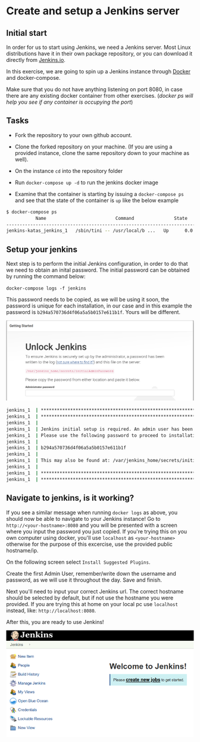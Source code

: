 # Create and setup a Jenkins server


## Initial start

In order for us to start using Jenkins, we need a Jenkins server.
Most Linux distributions have it in their own package repository, or you can download it directly from [Jenkins.io](https://jenkins.io/download/).

In this exercise, we are going to spin up a Jenkins instance through [Docker](https://www.docker.com/) and docker-compose.

Make sure that you do not have anything listening on port 8080, in case there are any existing docker container from other exercises. (*docker ps will help you see if any container is occupying the port*)

## Tasks

* Fork the repository to your own github account.
* Clone the forked repository on your machine. (If you are using a provided instance, clone the same repository down to your machine as well).
* On the instance `cd` into the repository folder

* Run `docker-compose up -d` to run the jenkins docker image
* Examine that the container is starting by issuing a `docker-compose ps` and see that the state of the container is `up` like the below example

```bash
$ docker-compose ps
           Name                          Command               State                                    Ports
-----------------------------------------------------------------------------------------------------------------------------------------------
jenkins-katas_jenkins_1   /sbin/tini -- /usr/local/b ...   Up      0.0.0.0:50000->50000/tcp, 0.0.0.0:8080->8080/tcp, 0.0.0.0:8443->8443/tcp
```

## Setup your jenkins

Next step is to perform the initial Jenkins configuration, in order to do that we need to obtain an inital password. The initial password can be obtained by running the command below:

`docker-compose logs -f jenkins`

This password needs to be copied, as we will be using it soon, the password is unique for each installation, in our case and in this example the password is `b294a570736d4f06a5a5b0157e611b1f`. Yours will be different.

![Welcome page](../img/unlock-jenkins.png)

```bash
jenkins_1  | *************************************************************
jenkins_1  | *************************************************************
jenkins_1  |
jenkins_1  | Jenkins initial setup is required. An admin user has been created and a password generated.
jenkins_1  | Please use the following password to proceed to installation:
jenkins_1  |
jenkins_1  | b294a570736d4f06a5a5b0157e611b1f
jenkins_1  |
jenkins_1  | This may also be found at: /var/jenkins_home/secrets/initialAdminPassword
jenkins_1  |
jenkins_1  | *************************************************************
jenkins_1  | *************************************************************
```

## Navigate to jenkins, is it working?

If you see a similar message when running `docker logs` as above, you should now be able to navigate to your Jenkins instance! Go to `http://<your-hostname>:8080` and you will be presented with a screen where you input the password you just copied. If you're trying this on you own computer using docker, you'll use `localhost` as `<your-hostname>` otherwise for the purpose of this excercise, use the provided public hostname/ip.

On the following screen select `Install Suggested Plugins`.

Create the first Admin User, remember/write down the username and password, as we will use it throughout the day.
Save and finish.

Next you'll need to input your correct Jenkins url. The correct hostname should be selected by default, but if not use the hostname you were provided. If you are trying this at home on your local pc use `localhost` instead, like: `http://localhost:8080`.

After this, you are ready to use Jenkins!

![Welcome page](../img/welcome.png)
